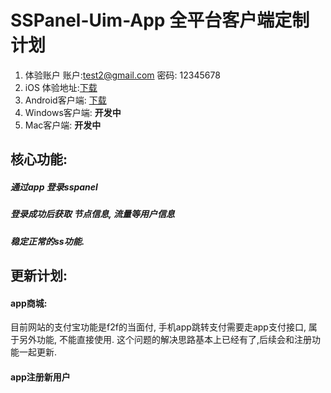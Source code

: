 # SSPanel-Uim-App  全平台客户端定制计划

1. 体验账户
  账户:test2@gmail.com 
  密码: 12345678
2. iOS 体验地址:[下载](https://testflight.apple.com/join/q1ByZIUZ)
3. Android客户端: [下载](https://github.com/NetFly-VPN/SSPanel-Uim-App/releases/download/1.0.1/app-universal-release.apk)
4. Windows客户端: **开发中**
5. Mac客户端: **开发中**

## 核心功能:
##### 通过app 登录sspanel
##### 登录成功后获取 节点信息, 流量等用户信息
##### 稳定正常的ss功能.


## 更新计划:

#### app商城:
  目前网站的支付宝功能是f2f的当面付, 手机app跳转支付需要走app支付接口, 属于另外功能, 不能直接使用. 这个问题的解决思路基本上已经有了,后续会和注册功能一起更新.
#### app注册新用户  
